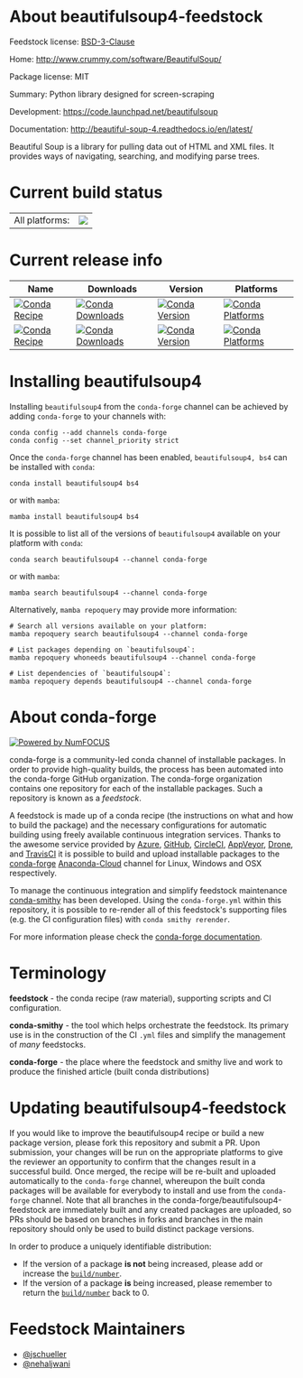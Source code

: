 About beautifulsoup4-feedstock
==============================

Feedstock license: [BSD-3-Clause](https://github.com/conda-forge/beautifulsoup4-feedstock/blob/main/LICENSE.txt)

Home: http://www.crummy.com/software/BeautifulSoup/

Package license: MIT

Summary: Python library designed for screen-scraping

Development: https://code.launchpad.net/beautifulsoup

Documentation: http://beautiful-soup-4.readthedocs.io/en/latest/

Beautiful Soup is a library for pulling data out of HTML and XML files.
It provides ways of navigating, searching, and modifying parse trees.


Current build status
====================


<table><tr><td>All platforms:</td>
    <td>
      <a href="https://dev.azure.com/conda-forge/feedstock-builds/_build/latest?definitionId=91&branchName=main">
        <img src="https://dev.azure.com/conda-forge/feedstock-builds/_apis/build/status/beautifulsoup4-feedstock?branchName=main">
      </a>
    </td>
  </tr>
</table>

Current release info
====================

| Name | Downloads | Version | Platforms |
| --- | --- | --- | --- |
| [![Conda Recipe](https://img.shields.io/badge/recipe-beautifulsoup4-green.svg)](https://anaconda.org/conda-forge/beautifulsoup4) | [![Conda Downloads](https://img.shields.io/conda/dn/conda-forge/beautifulsoup4.svg)](https://anaconda.org/conda-forge/beautifulsoup4) | [![Conda Version](https://img.shields.io/conda/vn/conda-forge/beautifulsoup4.svg)](https://anaconda.org/conda-forge/beautifulsoup4) | [![Conda Platforms](https://img.shields.io/conda/pn/conda-forge/beautifulsoup4.svg)](https://anaconda.org/conda-forge/beautifulsoup4) |
| [![Conda Recipe](https://img.shields.io/badge/recipe-bs4-green.svg)](https://anaconda.org/conda-forge/bs4) | [![Conda Downloads](https://img.shields.io/conda/dn/conda-forge/bs4.svg)](https://anaconda.org/conda-forge/bs4) | [![Conda Version](https://img.shields.io/conda/vn/conda-forge/bs4.svg)](https://anaconda.org/conda-forge/bs4) | [![Conda Platforms](https://img.shields.io/conda/pn/conda-forge/bs4.svg)](https://anaconda.org/conda-forge/bs4) |

Installing beautifulsoup4
=========================

Installing `beautifulsoup4` from the `conda-forge` channel can be achieved by adding `conda-forge` to your channels with:

```
conda config --add channels conda-forge
conda config --set channel_priority strict
```

Once the `conda-forge` channel has been enabled, `beautifulsoup4, bs4` can be installed with `conda`:

```
conda install beautifulsoup4 bs4
```

or with `mamba`:

```
mamba install beautifulsoup4 bs4
```

It is possible to list all of the versions of `beautifulsoup4` available on your platform with `conda`:

```
conda search beautifulsoup4 --channel conda-forge
```

or with `mamba`:

```
mamba search beautifulsoup4 --channel conda-forge
```

Alternatively, `mamba repoquery` may provide more information:

```
# Search all versions available on your platform:
mamba repoquery search beautifulsoup4 --channel conda-forge

# List packages depending on `beautifulsoup4`:
mamba repoquery whoneeds beautifulsoup4 --channel conda-forge

# List dependencies of `beautifulsoup4`:
mamba repoquery depends beautifulsoup4 --channel conda-forge
```


About conda-forge
=================

[![Powered by
NumFOCUS](https://img.shields.io/badge/powered%20by-NumFOCUS-orange.svg?style=flat&colorA=E1523D&colorB=007D8A)](https://numfocus.org)

conda-forge is a community-led conda channel of installable packages.
In order to provide high-quality builds, the process has been automated into the
conda-forge GitHub organization. The conda-forge organization contains one repository
for each of the installable packages. Such a repository is known as a *feedstock*.

A feedstock is made up of a conda recipe (the instructions on what and how to build
the package) and the necessary configurations for automatic building using freely
available continuous integration services. Thanks to the awesome service provided by
[Azure](https://azure.microsoft.com/en-us/services/devops/), [GitHub](https://github.com/),
[CircleCI](https://circleci.com/), [AppVeyor](https://www.appveyor.com/),
[Drone](https://cloud.drone.io/welcome), and [TravisCI](https://travis-ci.com/)
it is possible to build and upload installable packages to the
[conda-forge](https://anaconda.org/conda-forge) [Anaconda-Cloud](https://anaconda.org/)
channel for Linux, Windows and OSX respectively.

To manage the continuous integration and simplify feedstock maintenance
[conda-smithy](https://github.com/conda-forge/conda-smithy) has been developed.
Using the ``conda-forge.yml`` within this repository, it is possible to re-render all of
this feedstock's supporting files (e.g. the CI configuration files) with ``conda smithy rerender``.

For more information please check the [conda-forge documentation](https://conda-forge.org/docs/).

Terminology
===========

**feedstock** - the conda recipe (raw material), supporting scripts and CI configuration.

**conda-smithy** - the tool which helps orchestrate the feedstock.
                   Its primary use is in the construction of the CI ``.yml`` files
                   and simplify the management of *many* feedstocks.

**conda-forge** - the place where the feedstock and smithy live and work to
                  produce the finished article (built conda distributions)


Updating beautifulsoup4-feedstock
=================================

If you would like to improve the beautifulsoup4 recipe or build a new
package version, please fork this repository and submit a PR. Upon submission,
your changes will be run on the appropriate platforms to give the reviewer an
opportunity to confirm that the changes result in a successful build. Once
merged, the recipe will be re-built and uploaded automatically to the
`conda-forge` channel, whereupon the built conda packages will be available for
everybody to install and use from the `conda-forge` channel.
Note that all branches in the conda-forge/beautifulsoup4-feedstock are
immediately built and any created packages are uploaded, so PRs should be based
on branches in forks and branches in the main repository should only be used to
build distinct package versions.

In order to produce a uniquely identifiable distribution:
 * If the version of a package **is not** being increased, please add or increase
   the [``build/number``](https://docs.conda.io/projects/conda-build/en/latest/resources/define-metadata.html#build-number-and-string).
 * If the version of a package **is** being increased, please remember to return
   the [``build/number``](https://docs.conda.io/projects/conda-build/en/latest/resources/define-metadata.html#build-number-and-string)
   back to 0.

Feedstock Maintainers
=====================

* [@jschueller](https://github.com/jschueller/)
* [@nehaljwani](https://github.com/nehaljwani/)


